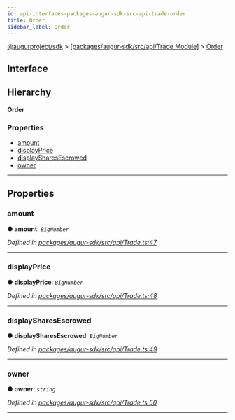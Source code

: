 ```yaml
---
id: api-interfaces-packages-augur-sdk-src-api-trade-order
title: Order
sidebar_label: Order
---
```


[@augurproject/sdk](api-readme.md) > [[packages/augur-sdk/src/api/Trade Module]](api-modules-packages-augur-sdk-src-api-trade-module.md) > [Order](api-interfaces-packages-augur-sdk-src-api-trade-order.md)

## Interface

## Hierarchy

**Order**

### Properties

* [amount](api-interfaces-packages-augur-sdk-src-api-trade-order.md#amount)
* [displayPrice](api-interfaces-packages-augur-sdk-src-api-trade-order.md#displayprice)
* [displaySharesEscrowed](api-interfaces-packages-augur-sdk-src-api-trade-order.md#displaysharesescrowed)
* [owner](api-interfaces-packages-augur-sdk-src-api-trade-order.md#owner)

---

## Properties

<a id="amount"></a>

###  amount

**● amount**: *`BigNumber`*

*Defined in [packages/augur-sdk/src/api/Trade.ts:47](https://github.com/AugurProject/augur/blob/a689f5d0f9/packages/augur-sdk/src/api/Trade.ts#L47)*

___
<a id="displayprice"></a>

###  displayPrice

**● displayPrice**: *`BigNumber`*

*Defined in [packages/augur-sdk/src/api/Trade.ts:48](https://github.com/AugurProject/augur/blob/a689f5d0f9/packages/augur-sdk/src/api/Trade.ts#L48)*

___
<a id="displaysharesescrowed"></a>

###  displaySharesEscrowed

**● displaySharesEscrowed**: *`BigNumber`*

*Defined in [packages/augur-sdk/src/api/Trade.ts:49](https://github.com/AugurProject/augur/blob/a689f5d0f9/packages/augur-sdk/src/api/Trade.ts#L49)*

___
<a id="owner"></a>

###  owner

**● owner**: *`string`*

*Defined in [packages/augur-sdk/src/api/Trade.ts:50](https://github.com/AugurProject/augur/blob/a689f5d0f9/packages/augur-sdk/src/api/Trade.ts#L50)*

___

